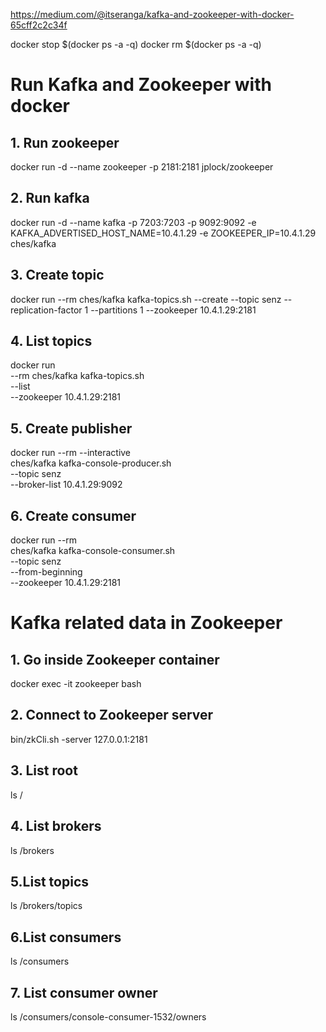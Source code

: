 https://medium.com/@itseranga/kafka-and-zookeeper-with-docker-65cff2c2c34f


docker stop $(docker ps -a -q)
docker rm $(docker ps -a -q)


# Run Kafka and Zookeeper with docker

## 1. Run zookeeper
docker run -d --name zookeeper -p 2181:2181 jplock/zookeeper

## 2. Run kafka
docker run -d --name kafka -p 7203:7203 -p 9092:9092 -e KAFKA_ADVERTISED_HOST_NAME=10.4.1.29 -e ZOOKEEPER_IP=10.4.1.29 ches/kafka

## 3. Create topic
docker run --rm ches/kafka kafka-topics.sh --create --topic senz --replication-factor 1 --partitions 1 --zookeeper 10.4.1.29:2181

## 4. List topics
docker run \
--rm ches/kafka kafka-topics.sh \
--list \
--zookeeper 10.4.1.29:2181

## 5. Create publisher
docker run --rm --interactive \
ches/kafka kafka-console-producer.sh \
--topic senz \
--broker-list 10.4.1.29:9092

## 6. Create consumer
docker run --rm \
ches/kafka kafka-console-consumer.sh \
--topic senz \
--from-beginning \
--zookeeper 10.4.1.29:2181


# Kafka related data in Zookeeper
## 1. Go inside Zookeeper container
docker exec -it zookeeper bash
## 2. Connect to Zookeeper server
bin/zkCli.sh -server 127.0.0.1:2181

## 3. List root
ls /

## 4. List brokers
ls /brokers

## 5.List topics
ls /brokers/topics

## 6.List consumers
ls /consumers

## 7. List consumer owner
ls /consumers/console-consumer-1532/owners

